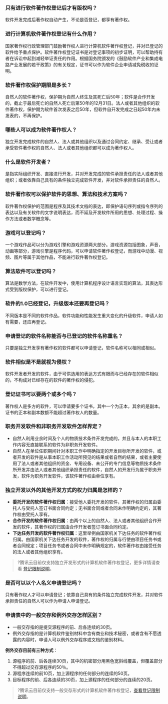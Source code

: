 ### 只有进行软件著作权登记后才有版权吗？
软件开发完成后著作权自动产生，不论是否登记，都享有著作权。

### 进行计算机软件著作权登记有什么作用？
国家著作权行政管理部门鼓励著作权人进行计算机软件著作权登记，并对已登记的软件给予重点保护。软件著作权登记证书是对登记事项的初步证明，可以帮助持有者在诉讼中起到减轻举证责任的作用。根据国务院颁发的《鼓励软件产业和集成电路产业发展的若干政策》的有关规定，证书可以作为软件企业申请减免税收的证明。     

### 软件著作权保护期限是多长？
自然人的软件著作权，保护期为自然人终生及其死亡后50年；软件是合作开发的，截止于最后死亡的自然人死亡后第50年的12月31日。法人或者其他组织的软件著作权，保护期为软件首次发表之后50年，但软件自开发完成之日起50年内未发表的，不再保护。

### 哪些人可以成为软件著作权人？
独立开发完成软件的自然人、法人或其他组织以及通过合同约定、继承、受让或者承受软件著作权的自然人、法人或者其他组织都可以成为著作权人。

### 什么是软件开发者？
是指实际组织开发、直接进行开发，并对开发完成的软件承担责任的法人或者其他组织；或者依靠自己具有的条件独立完成软件开发，并对软件承担责任的自然人。


### 软件著作权可以保护软件的思想、算法和技术方案吗？
软件著作权保护的范围是程序及其技术文档的表达，即保护语句序列或指令序列的表达以及有关软件的文字说明表达，而不延及开发软件所用的思想、处理过程、操作方法或者数学概念等。

### 游戏可以登记吗？
一个游戏作品可以分为游戏引擎和游戏资源两大部分。游戏资源包括图象，声音，动画等部分，游戏引擎是程序代码，可以申请软件著作权登记，而游戏中动漫、视频、图片等属于其他作品，不能进行软件著作权登记。

### 算法软件可以登记吗？
算法是数学方法，在软件开发中，使用计算机程序设计语言实现的算法，其表达形式受到版权保护，可以进行登记。

### 软件的1.0已经登记，升级版本还要再登记吗？
不同版本是不同的软件作品，软件功能和性能发生重大变化的升级软件，申请人如有需要，还应再登记。

### 申请登记的软件名称能否与已登记的软件名称重名？
只要是独立开发享有著作权的软件都可以申请登记，软件名称可以相同或相似。

### 软件相似是不是就视为侵权？
软件开发者开发的软件，由于可供选用的表达方式有限而与已经存在的软件相似的，不构成对已经存在的软件的著作权的侵犯。

### 登记证书可以要两个或多个吗？
著作权人是多方的软件，可以申请要多个证书，其中一个为正本，其余的是副本。证书的正本和副本数额不能超过著作权人的数量。

### 职务开发软件和非职务开发软件怎样界定？
- 自然人利用业余时间及个人的物质技术条件开发完成的，并且与本人的本职工作内容无直接联系的软件为非职务开发软件。
- 自然人在单位任职期间针对本职工作中明确指定的开发目标所开发的软件，或者开发的软件是从事本职工作活动所预见的结果或者自然的结果，或者主要使用了法人或者其他组织的资金、专用设备、未公开的专门信息等物质技术条件所开发并由法人或者其他组织承担责任的软件，自然人的开发行为属于职务开发，软件为职务开发软件，该软件著作权由单位享有。

### 独立开发以外的其他开发方式的权力归属是怎样的？
- **委托开发的软件著作权归属**：接受他人委托开发的软件，其著作权的归属由委托人与受托人签订书面合同约定；无书面合同或者合同未作明确约定的，其著作权由受托人享有。
- **合作开发的软件著作权归属**：由两个以上的自然人、法人或者其他组织合作开发的软件，其著作权的归属由合作开发者签订书面合同约定。
- **下达任务开发的软件著作权归属**：这里举例由国家机关下达任务的软件著作权归属。由国家机关下达任务开发的软件，著作权的归属与行使由项目任务书或者合同规定；项目任务书或者合同中未作明确规定的，软件著作权由接受任务的法人或者其他组织享有。


>?腾讯云目前仅支持独立开发形式的计算机软件著作权登记，更多详情请查看 [登记限制说明](https://cloud-doc.isd.com/document/product/1215/44443#.E7.99.BB.E8.AE.B0.E9.99.90.E5.88.B6)。

### 是否可以以个人名义申请登记吗？
只有著作权人才可以申请登记；依靠自己具有的条件独立完成软件开发，并对软件承担责任的自然人可以作为申请人申请登记。

### 申请表中的一般交存和例外交存怎样区别？
- 一般交存指的是提交源程序的前、后各连续的30页。
- 例外交存指的是计算机软件鉴别材料中含有商业和技术秘密，或者含有不愿透露的内容时，申请人可以例外交存程序或文档的鉴别材料。

**例外交存目前有三种方式**：
1. 源程序的前、后各连续30页，其中的机密部分用黑色宽斜线覆盖，但覆盖部分不得超过交存源程序的50％。
2. 源程序连续的前10页，加上源程序的任何部分的连续的50页。
3. 目标程序的前、后各连续的30页，加上源程序的任何部分的连续的20页。


>?腾讯云目前仅支持一般交存形式的计算机软件著作权登记，[查看登记限制说明](https://cloud-doc.isd.com/document/product/1215/44443#.E7.99.BB.E8.AE.B0.E9.99.90.E5.88.B6)。
